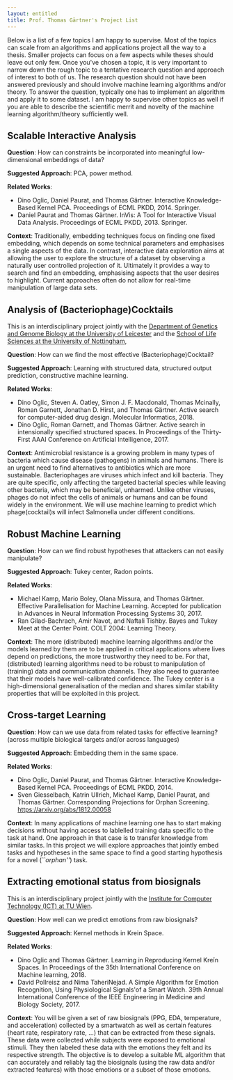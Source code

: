 ```yaml
---
layout: entitled
title: Prof. Thomas Gärtner's Project List
---
```


Below is a list of a few topics I am happy to supervise. Most of the topics can scale 
from an algorithms and applications project all the way to a thesis. Smaller projects can 
focus on a few aspects while theses should leave out only few. Once you've chosen a topic, it is very important to narrow down the rough topic to a tentative research question and approach of interest to both of us. The research question should not have been answered previously and should involve machine learning algorithms and/or theory. To 
answer the question, typically one has to implement an algorithm and apply it to some 
dataset. I am happy to supervise other topics as well if you are able to describe the scientific merrit and novelty of the machine learning algorithm/theory sufficiently well.


## Scalable Interactive Analysis

**Question**: How can constraints be incorporated into meaningful low-dimensional embeddings of data?

**Suggested Approach**: PCA, power method.

**Related Works**:
-  Dino Oglic, Daniel Paurat, and Thomas Gärtner. Interactive Knowledge-Based Kernel PCA. Proceedings of ECML PKDD, 2014. Springer.
-  Daniel Paurat and Thomas Gärtner. InVis: A Tool for Interactive Visual Data Analysis. Proceedings of ECML PKDD, 2013. Springer.

**Context**:
Traditionally, embedding techniques focus on finding one fixed embedding, which depends on some technical parameters and emphasises a single aspects of the data. In contrast, interactive data exploration aims at allowing the user to explore the structure of a dataset by observing a naturally user controlled projection of it. Ultimately it provides a way to search and find an embedding, emphasising aspects that the user desires to highlight. Current approaches often do not allow for real-time manipulation of large data sets.

## Analysis of (Bacteriophage)Cocktails

This is an interdisciplinary project jointly with the [Department of Genetics and Genome Biology at the University of Leicester](https://le.ac.uk/ggb) and the [School of Life Sciences at the University of Nottingham](https://www.nottingham.ac.uk/life-sciences/index.aspx),

**Question**: How can we find the most effective (Bacteriophage)Cocktail?

**Suggested Approach**: Learning with structured data, structured output prediction, constructive machine learning.

**Related Works**:
 -  Dino Oglic, Steven A. Oatley, Simon J. F. Macdonald, Thomas Mcinally, Roman Garnett, Jonathan D. Hirst, and Thomas Gärtner. Active search for computer-aided drug design. Molecular Informatics, 2018. 
 -  Dino Oglic, Roman Garnett, and Thomas Gärtner. Active search in intensionally specified structured spaces. In Proceedings of the Thirty-First AAAI Conference on Artificial Intelligence, 2017.

**Context**:
Antimicrobial resistance is a growing problem in many types of bacteria which cause disease (pathogens) in animals and humans. There is an urgent need to find alternatives to antibiotics which are more sustainable. Bacteriophages are viruses which infect and kill bacteria. They are quite specific, only affecting the targeted bacterial species while leaving other bacteria, which may be beneficial, unharmed. Unlike other viruses,
phages do not infect the cells of animals or humans and can be found widely in the environment. We will use machine learning to predict which phage(cocktail)s will infect Salmonella under different conditions.

 
## Robust Machine Learning

**Question**: How can we find robust hypotheses that attackers can not easily manipulate?

**Suggested Approach**: Tukey center, Radon points.

**Related Works**:
 - Michael Kamp, Mario Boley, Olana Missura, and Thomas Gärtner. Effective Parallelisation for Machine Learning. Accepted for publication in Advances in Neural Information Processing Systems 30, 2017.
 - Ran Gilad-Bachrach, Amir Navot, and Naftali Tishby. Bayes and Tukey Meet at the Center Point. COLT 2004: Learning Theory. 

**Context**:
The more (distributed) machine learning algorithms and/or the models learned by them are to be applied in critical applications where lives depend on predictions, the more trustworthy they need to be. For that, (distributed) learning algorithms need to be robust to manipulation of (training) data and communication channels. They also need to guarantee that their models have well-calibrated confidence. The Tukey center is a high-dimensional generalisation of the median and shares similar stability properties that will be exploited in this project.
 
## Cross-target Learning

**Question**: How can we use data from related tasks for effective learning? (across multiple biological targets and/or across languages)

**Suggested Approach**: Embedding them in the same space.

**Related Works**:
 - Dino Oglic, Daniel Paurat, and Thomas Gärtner. Interactive Knowledge-Based Kernel PCA. Proceedings of ECML PKDD, 2014. 
 - Sven Giesselbach, Katrin Ullrich, Michael Kamp, Daniel Paurat, and Thomas Gärtner. Corresponding Projections for Orphan Screening. https://arxiv.org/abs/1812.00058

**Context**:
In many applications of machine learning one has to start making decisions without having access to lablelled training data specific to the task at hand. One approach in that case 
is to transfer knowledge from similar tasks. In this project we will explore approaches that jointly embed tasks and hypotheses in the same space to find a good starting hypothesis for a novel (*``orphan''*) task. 

## Extracting emotional status from biosignals

This is an interdisciplinary project jointly with the [Institute for Computer Technology (ICT) at TU Wien](https://www.ict.tuwien.ac.at/en/).

**Question**: How well can we predict emotions from raw biosignals?

**Suggested Approach**: Kernel methods in Krein Space.

**Related Works**: 
 - Dino Oglic and Thomas Gärtner. Learning in Reproducing Kernel Kreı̆n Spaces. In Proceedings of the 35th International Conference on Machine learning, 2018.
  - David Pollreisz and Nima TaheriNejad. A Simple Algorithm for Emotion Recognition, Using Physiological Signals'of a Smart Watch. 39th Annual International Conference of the IEEE Engineering in Medicine and Biology Society, 2017.
  
**Context**: You will be given a set of raw biosignals (PPG, EDA, temperature, and acceleration) collected by a smartwatch as well as certain features (heart rate, respiratory rate, ...) that can be extracted from these signals. These data were collected while subjects were exposed to emotional stimuli. They then labeled these data with the emotions they felt and its respective strength. The objective is to develop a suitable ML algorithm that can accurately and reliably tag the biosignals (using the raw data and/or extracted features) with those emotions or a subset of those emotions.
